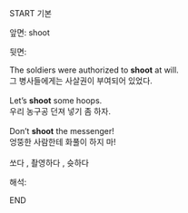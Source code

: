 START
기본

앞면:
shoot


뒷면:
<div>The soldiers were authorized to <strong>shoot</strong> at will. </div><div><div>그 병사들에게는 사살권이 부여되어 있었다.</div></div><div><br></div><div><div>Let’s <strong>shoot</strong> some hoops. </div><div><div>우리 농구공 던져 넣기 좀 하자.</div></div></div><div><br></div><div><div>Don’t <strong>shoot</strong> the messenger! </div><div><div>엉뚱한 사람한테 화풀이 하지 마!</div></div></div><div><br></div><div>쏘다 , 촬영하다 , 슛하다</div>


해석:
<!--ID: 1746614454659-->
END